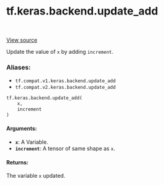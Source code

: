 <div itemscope itemtype="http://developers.google.com/ReferenceObject">
<meta itemprop="name" content="tf.keras.backend.update_add" />
<meta itemprop="path" content="Stable" />
</div>

# tf.keras.backend.update_add

<!-- Insert buttons -->

<table class="tfo-notebook-buttons tfo-api" align="left">
</table>

<a target="_blank" href="/code/stable/tensorflow/python/keras/backend.py">View source</a>



<!-- Start diff -->
Update the value of `x` by adding `increment`.

### Aliases:

* `tf.compat.v1.keras.backend.update_add`
* `tf.compat.v2.keras.backend.update_add`


``` python
tf.keras.backend.update_add(
    x,
    increment
)
```



<!-- Placeholder for "Used in" -->


#### Arguments:


* <b>`x`</b>: A Variable.
* <b>`increment`</b>: A tensor of same shape as `x`.


#### Returns:

The variable `x` updated.
